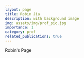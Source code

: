 ```yaml
---
layout: page
title: Robin Jia
description: with background image
img: assets/img/prof_pic.jpg
importance: 1
category: prof
related_publications: true
---
```


Robin's Page

